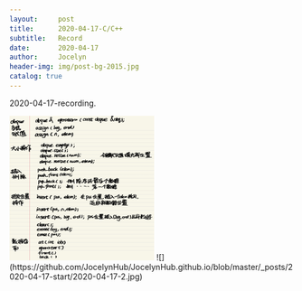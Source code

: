 ```yaml
---
layout:     post
title:      2020-04-17-C/C++
subtitle:   Record
date:       2020-04-17
author:     Jocelyn
header-img: img/post-bg-2015.jpg
catalog: true
---
```


2020-04-17-recording.

<img src="2020-04-17-2.jpg" width=256 height=256 />
![](https://github.com/JocelynHub/JocelynHub.github.io/blob/master/_posts/2020-04-17-start/2020-04-17-2.jpg)

